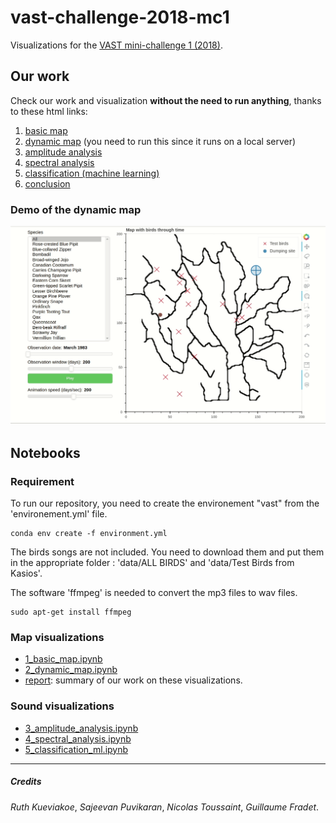 # vast-challenge-2018-mc1

Visualizations for the [VAST mini-challenge 1 (2018)](http://www.vacommunity.org/VAST+Challenge+2018+MC1).

## Our work

Check our work and visualization **without the need to run anything**, thanks to these html links:

1. [basic map](https://guillaumefrd.github.io/vast-challenge-2018-mc1/html/1_basic_map.html)
2. [dynamic map](https://guillaumefrd.github.io/vast-challenge-2018-mc1/html/2_dynamic_map.html) (you need to run this since it runs on a local server)
3. [amplitude analysis](https://guillaumefrd.github.io/vast-challenge-2018-mc1/html/3_amplitude_analysis/3_amplitude_analysis.html)
4. [spectral analysis](https://guillaumefrd.github.io/vast-challenge-2018-mc1/html/4_spectral_analysis/4_spectral_analysis.html)
5. [classification (machine learning)](https://guillaumefrd.github.io/vast-challenge-2018-mc1/html/5_classification_ml/5_classification_ml.html)
6. [conclusion](https://docs.google.com/presentation/d/1oOwXbxa9OBZ5nYgeAn8yLO9sveuYgXnVLya9_R1UvwM/edit?usp=sharing)

### Demo of the dynamic map

![demo_gif](https://raw.githubusercontent.com/guillaumefrd/vast-challenge-2018-mc1/master/docs/demo.gif)

## Notebooks 

### Requirement

To run our repository, you need to create the environement "vast" from the 'environement.yml' file.
```
conda env create -f environment.yml
```

The birds songs are not included. You need to download them and put them in the appropriate folder : 'data/ALL BIRDS' and 'data/Test Birds from Kasios'.

The software 'ffmpeg' is needed to convert the mp3 files to wav files.

```
sudo apt-get install ffmpeg
```

### Map visualizations

- [1_basic_map.ipynb](https://github.com/guillaumefrd/vast-challenge-2018-mc1/blob/master/1_basic_map.ipynb)
- [2_dynamic_map.ipynb](https://github.com/guillaumefrd/vast-challenge-2018-mc1/blob/master/2_dynamic_map.ipynb)
- [report](https://drive.google.com/open?id=1-K1WFsuSeG8UaD2Zj7cguEYUzXjszIWW):  summary of our work on these visualizations.

### Sound visualizations

- [3_amplitude_analysis.ipynb](https://github.com/guillaumefrd/vast-challenge-2018-mc1/blob/master/3_amplitude_analysis.ipynb)
- [4_spectral_analysis.ipynb](https://github.com/guillaumefrd/vast-challenge-2018-mc1/blob/master/4_spectral_analysis.ipynb)
- [5_classification_ml.ipynb](https://github.com/guillaumefrd/vast-challenge-2018-mc1/blob/master/5_classification_ml.ipynb)


****

##### Credits

*Ruth Kueviakoe*,
*Sajeevan Puvikaran*,
*Nicolas Toussaint*,
*Guillaume Fradet*.
